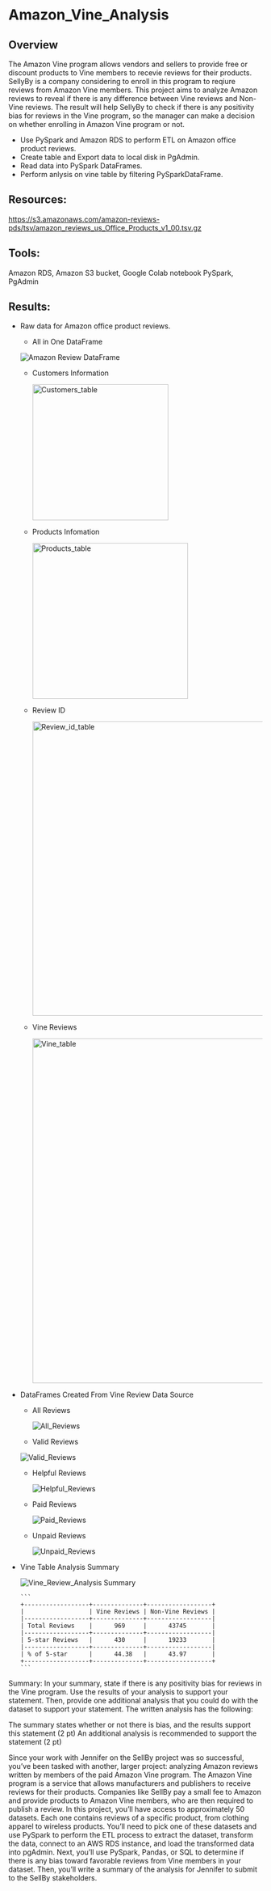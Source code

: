 # Amazon_Vine_Analysis
## Overview 
The Amazon Vine program allows vendors and sellers to provide free or discount products to Vine members to recevie reviews for their products. SellyBy is a company considering to enroll in this program to reqiure reviews from Amazon Vine members. This project aims to analyze Amazon reviews to reveal if there is any difference between Vine reviews and Non-Vine reviews. The result will help SellyBy to check if there is any positivity bias for reviews in the Vine program, so the manager can make a decision on whether enrolling in Amazon Vine program or not.
- Use PySpark and Amazon RDS to perform ETL on Amazon office product reviews.
- Create table and Export data to local disk in PgAdmin.
- Read data into PySpark DataFrames.
- Perform anlysis on vine table by filtering PySparkDataFrame.

## Resources:
https://s3.amazonaws.com/amazon-reviews-pds/tsv/amazon_reviews_us_Office_Products_v1_00.tsv.gz

## Tools:
Amazon RDS, Amazon S3 bucket, Google Colab notebook
PySpark, PgAdmin 


## Results:
- Raw data for Amazon office product reviews.
  - All in One DataFrame
  
   ![Amazon Review DataFrame](https://user-images.githubusercontent.com/105877888/189426978-b25ee1fb-983c-4ec3-a1de-f7fd8b850911.png)


  - Customers Information
 
    <img width="269" alt="Customers_table" src="https://user-images.githubusercontent.com/105877888/189424395-7e4684ea-8ee7-4dd6-9410-e61cd2a0e9e6.png">

  - Products Infomation
 
    <img width="308" alt="Products_table" src="https://user-images.githubusercontent.com/105877888/189424422-e7ed7342-2988-4aa0-baa2-fe323bff0f2f.png">
 
  - Review ID 
 
    <img width="582" alt="Review_id_table" src="https://user-images.githubusercontent.com/105877888/189424444-bffa35ec-cce6-41cb-a7c5-c86ed2bc5939.png">

  - Vine Reviews
 
    <img width="682" alt="Vine_table" src="https://user-images.githubusercontent.com/105877888/189424460-59341ec5-af1c-4137-8156-6ecdaa1e35c2.png">

- DataFrames Created From Vine Review Data Source
  - All Reviews
 
    ![All_Reviews](https://user-images.githubusercontent.com/105877888/189426024-6441c19b-72f1-4265-a5cf-5bb7e3b5b315.png)
    
  - Valid Reviews
  
   ![Valid_Reviews](https://user-images.githubusercontent.com/105877888/189426666-727a942a-ea0d-4bdb-a3b1-44807f66f9c6.png)

  - Helpful Reviews
  
    ![Helpful_Reviews](https://user-images.githubusercontent.com/105877888/189426692-34f1e2af-6e11-4290-9c87-bf23b70e9f41.png)

  - Paid Reviews
  
    ![Paid_Reviews](https://user-images.githubusercontent.com/105877888/189426718-cfb7fde9-6730-4f39-bd10-4344d5829aca.png)

  - Unpaid Reviews
  
    ![Unpaid_Reviews](https://user-images.githubusercontent.com/105877888/189426747-60fc5233-bc57-4f6f-8769-62d2aed1468c.png)

- Vine Table Analysis Summary

    ![Vine_Review_Analysis Summary](https://user-images.githubusercontent.com/105877888/189427264-f3ef1b60-5379-4b2a-862b-081d46b1f805.png)

    
      ```
      +------------------+--------------+------------------+
      |                  | Vine Reviews | Non-Vine Reviews |
      |------------------+--------------+------------------|
      | Total Reviews    |      969     |      43745       |
      |------------------+--------------+------------------|
      | 5-star Reviews   |      430     |      19233       |
      |------------------+--------------+------------------|
      | % of 5-star      |      44.38   |      43.97       |
      +------------------+--------------+------------------+
      ```


Summary: In your summary, state if there is any positivity bias for reviews in the Vine program. Use the results of your analysis to support your statement. Then, provide one additional analysis that you could do with the dataset to support your statement.
The written analysis has the following:


The summary states whether or not there is bias, and the results support this statement (2 pt)
An additional analysis is recommended to support the statement (2 pt)




Since your work with Jennifer on the SellBy project was so successful, you’ve been tasked with another, larger project: analyzing Amazon reviews written by members of the paid Amazon Vine program. The Amazon Vine program is a service that allows manufacturers and publishers to receive reviews for their products. Companies like SellBy pay a small fee to Amazon and provide products to Amazon Vine members, who are then required to publish a review.
In this project, you’ll have access to approximately 50 datasets. Each one contains reviews of a specific product, from clothing apparel to wireless products. You’ll need to pick one of these datasets and use PySpark to perform the ETL process to extract the dataset, transform the data, connect to an AWS RDS instance, and load the transformed data into pgAdmin. Next, you’ll use PySpark, Pandas, or SQL to determine if there is any bias toward favorable reviews from Vine members in your dataset. Then, you’ll write a summary of the analysis for Jennifer to submit to the SellBy stakeholders.
